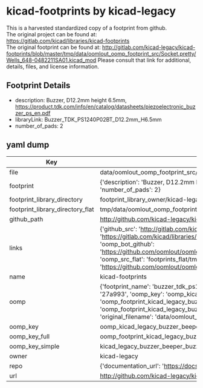 # kicad-footprints by kicad-legacy  
This is a harvested standardized copy of a footprint from github.  
The original project can be found at:  
https://gitlab.com/kicad/libraries/kicad-footprints  
The original footprint can be found at:
http://gitlab.com/kicad-legacy/kicad-footprints/blob/master/tmp/data/oomlout_oomp_footprint_src/Socket.pretty/Wells_648-0482211SA01.kicad_mod
Please consult that link for additional, details, files, and license information.  
## Footprint Details
* description: Buzzer, D12.2mm height 6.5mm, https://product.tdk.com/info/en/catalog/datasheets/piezoelectronic_buzzer_ps_en.pdf  
* libraryLink: Buzzer_TDK_PS1240P02BT_D12.2mm_H6.5mm  
* number_of_pads: 2  
## yaml dump  
| Key | Value |  
| --- | --- |  
| file | data/oomlout_oomp_footprint_src/kicad-footprints/Buzzer_Beeper.pretty/Buzzer_TDK_PS1240P02BT_D12.2mm_H6.5mm.kicad_mod |  
| footprint | {'description': 'Buzzer, D12.2mm height 6.5mm, https://product.tdk.com/info/en/catalog/datasheets/piezoelectronic_buzzer_ps_en.pdf', 'libraryLink': 'Buzzer_TDK_PS1240P02BT_D12.2mm_H6.5mm', 'number_of_pads': 2} |  
| footprint_library_directory | footprint_library_owner/kicad-legacy_kicad-footprints |  
| footprint_library_directory_flat | tmp/data/oomlout_oomp_footprint_src/footprints_flat/kicad_legacy_buzzer_beeper_buzzer_tdk_ps1240p02bt_d12_2mm_h6_5mm/working |  
| github_path | http://github.com/kicad-legacy/kicad-footprints/blob/master/tmp/data/oomlout_oomp_footprint_src/Buzzer_Beeper.pretty/Buzzer_TDK_PS1240P02BT_D12.2mm_H6.5mm.kicad_mod |  
| links | {'github_src': 'http://gitlab.com/kicad-legacy/kicad-footprints/blob/master/tmp/data/oomlout_oomp_footprint_src/Socket.pretty/Wells_648-0482211SA01.kicad_mod', 'github_src_repo': 'https://gitlab.com/kicad/libraries/kicad-footprints', 'oomp_bot': 'tmp/data/oomlout_oomp_footprint_src/footprints/kicad_legacy_buzzer_beeper_buzzer_tdk_ps1240p02bt_d12_2mm_h6_5mm/working', 'oomp_bot_github': 'https://github.com/oomlout/oomlout_oomp_footprint_bot/tree/main/tmp/data/oomlout_oomp_footprint_src/footprints/kicad_legacy_buzzer_beeper_buzzer_tdk_ps1240p02bt_d12_2mm_h6_5mm/working', 'oomp_src_flat': 'footprints_flat/tmp/data/oomlout_oomp_footprint_src/footprints_flat/kicad_legacy_buzzer_beeper_buzzer_tdk_ps1240p02bt_d12_2mm_h6_5mm/working', 'oomp_src_flat_github': 'https://github.com/oomlout/oomlout_oomp_footprint_src/tree/main/tmp/data/oomlout_oomp_footprint_src/footprints_flat/kicad_legacy_buzzer_beeper_buzzer_tdk_ps1240p02bt_d12_2mm_h6_5mm/working'} |  
| name | kicad-footprints |  
| oomp | {'footprint_name': 'buzzer_tdk_ps1240p02bt_d12_2mm_h6_5mm', 'library_name': 'buzzer_beeper', 'md5': '27a993e4d666649c5452549ad14154e3', 'md5_10': '27a993e4d6', 'md5_5': '27a99', 'md5_6': '27a993', 'oomp_key': 'oomp_kicad_legacy_buzzer_beeper_buzzer_tdk_ps1240p02bt_d12_2mm_h6_5mm', 'oomp_key_extra': 'oomp_footprint_kicad_legacy_buzzer_beeper_buzzer_tdk_ps1240p02bt_d12_2mm_h6_5mm', 'oomp_key_full': 'oomp_footprint_kicad_legacy_buzzer_beeper_buzzer_tdk_ps1240p02bt_d12_2mm_h6_5mm_27a993', 'oomp_key_simple': 'kicad_legacy_buzzer_beeper_buzzer_tdk_ps1240p02bt_d12_2mm_h6_5mm', 'original_filename': 'data/oomlout_oomp_footprint_src/kicad-footprints/Buzzer_Beeper.pretty/Buzzer_TDK_PS1240P02BT_D12.2mm_H6.5mm.kicad_mod', 'owner_name': 'kicad_legacy'} |  
| oomp_key | oomp_kicad_legacy_buzzer_beeper_buzzer_tdk_ps1240p02bt_d12_2mm_h6_5mm |  
| oomp_key_full | oomp_footprint_kicad_legacy_buzzer_beeper_buzzer_tdk_ps1240p02bt_d12_2mm_h6_5mm |  
| oomp_key_simple | kicad_legacy_buzzer_beeper_buzzer_tdk_ps1240p02bt_d12_2mm_h6_5mm |  
| owner | kicad-legacy |  
| repo | {'documentation_url': 'https://docs.github.com/rest/repos/repos#get-a-repository', 'message': 'Not Found'} |  
| url | http://github.com/kicad-legacy/kicad-footprints |  

